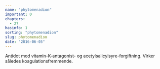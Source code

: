 ```yaml
---
name: "phytomenadion"
important: 0
chapters:
  - 27
hasinfo: 1
sorting: "phytomenadion"
slug: phytomenadion
date: "2016-06-05"
---
```


Antidot mod vitamin-K-antagonist- og acetylsalicylsyre-forgiftning. Virker
således koagulationsfremmende.
